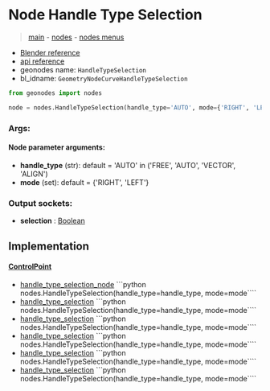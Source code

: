 # Node Handle Type Selection

> [main](../structure.md) - [nodes](nodes.md) - [nodes menus](nodes_menus.md)

- [Blender reference](https://docs.blender.org/manual/en/latest/modeling/geometry_nodes/curve/handle_type_selection.html)
- [api reference](https://docs.blender.org/api/current/bpy.types.GeometryNodeCurveHandleTypeSelection.html)
- geonodes name: `HandleTypeSelection`
- bl_idname: `GeometryNodeCurveHandleTypeSelection`

```python
from geonodes import nodes

node = nodes.HandleTypeSelection(handle_type='AUTO', mode={'RIGHT', 'LEFT'})
```

### Args:

#### Node parameter arguments:

- **handle_type** (str): default = 'AUTO' in ('FREE', 'AUTO', 'VECTOR', 'ALIGN')
- **mode** (set): default = {'RIGHT', 'LEFT'}

### Output sockets:

- **selection** : [Boolean](Boolean.md)

## Implementation

#### [ControlPoint](ControlPoint.md)

 - [handle_type_selection_node](ControlPoint.md#handle_type_selection_node) ```python nodes.HandleTypeSelection(handle_type=handle_type, mode=mode````
 - [handle_type_selection](ControlPoint.md#handle_type_selection) ```python nodes.HandleTypeSelection(handle_type=handle_type, mode=mode````
 - [handle_type_selection](ControlPoint.md#handle_type_selection) ```python nodes.HandleTypeSelection(handle_type=handle_type, mode=mode````
 - [handle_type_selection](ControlPoint.md#handle_type_selection) ```python nodes.HandleTypeSelection(handle_type=handle_type, mode=mode````
 - [handle_type_selection](ControlPoint.md#handle_type_selection) ```python nodes.HandleTypeSelection(handle_type=handle_type, mode=mode````
 - [handle_type_selection](ControlPoint.md#handle_type_selection) ```python nodes.HandleTypeSelection(handle_type=handle_type, mode=mode````
